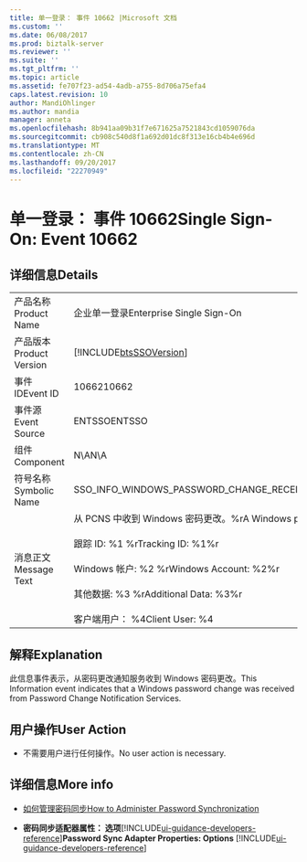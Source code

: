 ```yaml
---
title: 单一登录： 事件 10662 |Microsoft 文档
ms.custom: ''
ms.date: 06/08/2017
ms.prod: biztalk-server
ms.reviewer: ''
ms.suite: ''
ms.tgt_pltfrm: ''
ms.topic: article
ms.assetid: fe707f23-ad54-4adb-a755-8d706a75efa4
caps.latest.revision: 10
author: MandiOhlinger
ms.author: mandia
manager: anneta
ms.openlocfilehash: 8b941aa09b31f7e671625a7521843cd1059076da
ms.sourcegitcommit: cb908c540d8f1a692d01dc8f313e16cb4b4e696d
ms.translationtype: MT
ms.contentlocale: zh-CN
ms.lasthandoff: 09/20/2017
ms.locfileid: "22270949"
---
```

# <a name="single-sign-on-event-10662"></a><span data-ttu-id="f252a-102">单一登录： 事件 10662</span><span class="sxs-lookup"><span data-stu-id="f252a-102">Single Sign-On: Event 10662</span></span>
## <a name="details"></a><span data-ttu-id="f252a-103">详细信息</span><span class="sxs-lookup"><span data-stu-id="f252a-103">Details</span></span>  
  
|||  
|-|-|  
|<span data-ttu-id="f252a-104">产品名称</span><span class="sxs-lookup"><span data-stu-id="f252a-104">Product Name</span></span>|<span data-ttu-id="f252a-105">企业单一登录</span><span class="sxs-lookup"><span data-stu-id="f252a-105">Enterprise Single Sign-On</span></span>|  
|<span data-ttu-id="f252a-106">产品版本</span><span class="sxs-lookup"><span data-stu-id="f252a-106">Product Version</span></span>|[!INCLUDE[btsSSOVersion](../includes/btsssoversion-md.md)]|  
|<span data-ttu-id="f252a-107">事件 ID</span><span class="sxs-lookup"><span data-stu-id="f252a-107">Event ID</span></span>|<span data-ttu-id="f252a-108">10662</span><span class="sxs-lookup"><span data-stu-id="f252a-108">10662</span></span>|  
|<span data-ttu-id="f252a-109">事件源</span><span class="sxs-lookup"><span data-stu-id="f252a-109">Event Source</span></span>|<span data-ttu-id="f252a-110">ENTSSO</span><span class="sxs-lookup"><span data-stu-id="f252a-110">ENTSSO</span></span>|  
|<span data-ttu-id="f252a-111">组件</span><span class="sxs-lookup"><span data-stu-id="f252a-111">Component</span></span>|<span data-ttu-id="f252a-112">N\A</span><span class="sxs-lookup"><span data-stu-id="f252a-112">N\A</span></span>|  
|<span data-ttu-id="f252a-113">符号名称</span><span class="sxs-lookup"><span data-stu-id="f252a-113">Symbolic Name</span></span>|<span data-ttu-id="f252a-114">SSO_INFO_WINDOWS_PASSWORD_CHANGE_RECEIVED</span><span class="sxs-lookup"><span data-stu-id="f252a-114">SSO_INFO_WINDOWS_PASSWORD_CHANGE_RECEIVED</span></span>|  
|<span data-ttu-id="f252a-115">消息正文</span><span class="sxs-lookup"><span data-stu-id="f252a-115">Message Text</span></span>|<span data-ttu-id="f252a-116">从 PCNS 中收到 Windows 密码更改。%r</span><span class="sxs-lookup"><span data-stu-id="f252a-116">A Windows password change was received from PCNS.%r</span></span><br /><br /> <span data-ttu-id="f252a-117">跟踪 ID: %1 %r</span><span class="sxs-lookup"><span data-stu-id="f252a-117">Tracking ID: %1%r</span></span><br /><br /> <span data-ttu-id="f252a-118">Windows 帐户: %2 %r</span><span class="sxs-lookup"><span data-stu-id="f252a-118">Windows Account: %2%r</span></span><br /><br /> <span data-ttu-id="f252a-119">其他数据: %3 %r</span><span class="sxs-lookup"><span data-stu-id="f252a-119">Additional Data: %3%r</span></span><br /><br /> <span data-ttu-id="f252a-120">客户端用户： %4</span><span class="sxs-lookup"><span data-stu-id="f252a-120">Client User: %4</span></span>|  
  
## <a name="explanation"></a><span data-ttu-id="f252a-121">解释</span><span class="sxs-lookup"><span data-stu-id="f252a-121">Explanation</span></span>  
 <span data-ttu-id="f252a-122">此信息事件表示，从密码更改通知服务收到 Windows 密码更改。</span><span class="sxs-lookup"><span data-stu-id="f252a-122">This Information event indicates that a Windows password change was received from Password Change Notification Services.</span></span>  
  
## <a name="user-action"></a><span data-ttu-id="f252a-123">用户操作</span><span class="sxs-lookup"><span data-stu-id="f252a-123">User Action</span></span>  
  
-   <span data-ttu-id="f252a-124">不需要用户进行任何操作。</span><span class="sxs-lookup"><span data-stu-id="f252a-124">No user action is necessary.</span></span>  
  
## <a name="more-info"></a><span data-ttu-id="f252a-125">详细信息</span><span class="sxs-lookup"><span data-stu-id="f252a-125">More info</span></span>
  
-   [<span data-ttu-id="f252a-126">如何管理密码同步</span><span class="sxs-lookup"><span data-stu-id="f252a-126">How to Administer Password Synchronization</span></span>](../core/how-to-administer-password-synchronization.md)  
  
-   <span data-ttu-id="f252a-127">**密码同步适配器属性： 选项**[!INCLUDE[ui-guidance-developers-reference](../includes/ui-guidance-developers-reference.md)]</span><span class="sxs-lookup"><span data-stu-id="f252a-127">**Password Sync Adapter Properties: Options** [!INCLUDE[ui-guidance-developers-reference](../includes/ui-guidance-developers-reference.md)]</span></span>